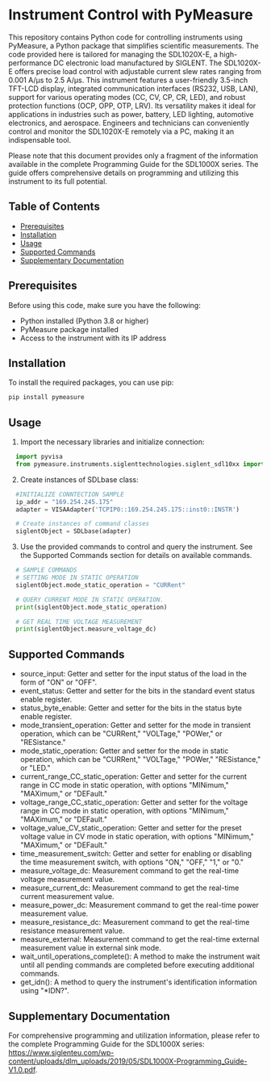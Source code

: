 # Instrument Control with PyMeasure
This repository contains Python code for controlling instruments using PyMeasure, a Python package that simplifies scientific measurements. The code provided here is tailored for managing the SDL1020X-E, a high-performance DC electronic load manufactured by SIGLENT. The SDL1020X-E offers precise load control with adjustable current slew rates ranging from 0.001 A/μs to 2.5 A/μs. This instrument features a user-friendly 3.5-inch TFT-LCD display, integrated communication interfaces (RS232, USB, LAN), support for various operating modes (CC, CV, CP, CR, LED), and robust protection functions (OCP, OPP, OTP, LRV). Its versatility makes it ideal for applications in industries such as power, battery, LED lighting, automotive electronics, and aerospace. Engineers and technicians can conveniently control and monitor the SDL1020X-E remotely via a PC, making it an indispensable tool.

Please note that this document provides only a fragment of the information available in the complete Programming Guide for the SDL1000X series. The guide offers comprehensive details on programming and utilizing this instrument to its full potential.

## Table of Contents

- [Prerequisites](#prerequisites)
- [Installation](#installation)
- [Usage](#usage)
- [Supported Commands](#supported-commands)
- [Supplementary Documentation](#supplementary-documentation)

## Prerequisites

Before using this code, make sure you have the following:

- Python installed (Python 3.8 or higher)
- PyMeasure package installed
- Access to the instrument with its IP address

## Installation

To install the required packages, you can use pip:

```bash
pip install pymeasure
```

## Usage
1. Import the necessary libraries and initialize connection:
```python
  import pyvisa
  from pymeasure.instruments.siglenttechnologies.siglent_sdl10xx import SDLbase
```
2. Create instances of SDLbase class:
```python
  #INITIALIZE CONNTECTION SAMPLE
  ip_addr = "169.254.245.175"   
  adapter = VISAAdapter('TCPIP0::169.254.245.175::inst0::INSTR')

  # Create instances of command classes
  siglentObject = SDLbase(adapter)
```
3. Use the provided commands to control and query the instrument. See the Supported Commands section for details on available commands.
```python
  # SAMPLE COMMANDS
  # SETTING MODE IN STATIC OPERATION
  siglentObject.mode_static_operation = "CURRent"

  # QUERY CURRENT MODE IN STATIC OPERATION.
  print(siglentObject.mode_static_operation)

  # GET REAL TIME VOLTAGE MEASUREMENT 
  print(siglentObject.measure_voltage_dc)
```

## Supported Commands
  - source_input: Getter and setter for the input status of the load in the form of "ON" or "OFF".
  - event_status: Getter and setter for the bits in the standard event status enable register.
  - status_byte_enable: Getter and setter for the bits in the status byte enable register.
  - mode_transient_operation: Getter and setter for the mode in transient operation, which can be "CURRent," "VOLTage," "POWer," or "RESistance."
  - mode_static_operation: Getter and setter for the mode in static operation, which can be "CURRent," "VOLTage," "POWer," "RESistance," or "LED."
  - current_range_CC_static_operation: Getter and setter for the current range in CC mode in static operation, with options "MINimum," "MAXimum," or "DEFault."
  - voltage_range_CC_static_operation: Getter and setter for the voltage range in CC mode in static operation, with options "MINimum," "MAXimum," or "DEFault."
  - voltage_value_CV_static_operation: Getter and setter for the preset voltage value in CV mode in static operation, with options "MINimum," "MAXimum," or "DEFault."
  - time_measurement_switch: Getter and setter for enabling or disabling the time measurement switch, with options "ON," "OFF," "1," or "0."
  - measure_voltage_dc: Measurement command to get the real-time voltage measurement value.
  - measure_current_dc: Measurement command to get the real-time current measurement value.
  - measure_power_dc: Measurement command to get the real-time power measurement value.
  - measure_resistance_dc: Measurement command to get the real-time resistance measurement value.
  - measure_external: Measurement command to get the real-time external measurement value in external sink mode.
  - wait_until_operations_complete(): A method to make the instrument wait until all pending commands are completed before executing additional commands.
  - get_idn(): A method to query the instrument's identification information using "*IDN?".

## Supplementary Documentation
For comprehensive programming and utilization information, please refer to the complete Programming Guide for the SDL1000X series: https://www.siglenteu.com/wp-content/uploads/dlm_uploads/2019/05/SDL1000X-Programming_Guide-V1.0.pdf.

